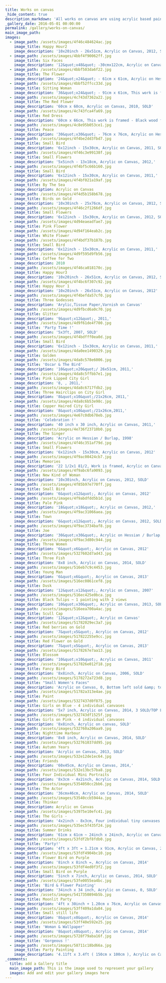 ```yaml
---
title: Works on canvas
_hide_content: true
description_markdown: 'All works on canvas are using acrylic based paint, at times incorporating pastels and mixed media such as beads, glitter, varnish ( shelack ) and tissue paper.'
_gallery_date: 2016-05-01 00:00:00
permalink: /gallery/works-on-canvas/
main_image_path:
images:
  - image_path: /assets/images/4f46c484624ac.jpg
    image_title: Happy Hour2
    image_description: '10x20inch - 26x51cm, Acrylic on Canvas, 2012, SOLD'
  - image_path: /assets/images/4bbf4f90062ff.jpg
    image_title: Six Faces
    image_description: '12&quot;x48&quot; -30cmx122cm, Acrylic on Canvas, 2010,'
  - image_path: /assets/images/4bbf503da6f22.jpg
    image_title: The Flower
    image_description: '24&quot;x24&quot; - 61cm x 61cm, Acrylic on Hessian/Burlap, 2010,'
  - image_path: /assets/images/4bbf52ffcc33d.jpg
    image_title: Sitting Woman
    image_description: '36&quot;x24&quot; - 91cm x 61cm, This work is framed with glass. White frame., Acrylic , glitter, beads &amp; fabric on Canvas, 2009'
  - image_path: /assets/images/4c743d7362a22.jpg
    image_title: The Red Flower
    image_description: '60cm x 60cm, Acrylic on Canvas, 2010, SOLD'
  - image_path: /assets/images/4c743fca4fa69.jpg
    image_title: Red Dress
    image_description: '60cm x 66cm, This work is framed - Black wood frame., Acrylic , Glitter on Canvas, 2010,'
  - image_path: /assets/images/4c8e95b053ce1.jpg
    image_title: Peace
    image_description: '30&quot;x30&quot; - 76cm x 76cm, Acrylic on Hessian/Burlap, 2010'
  - image_path: /assets/images/4f4be2dd3fbd7.jpg
    image_title: Small Bird
    image_description: '6x12inch - 15x30cm, Acrylic on Canvas, 2011, SOLD'
  - image_path: /assets/images/4f46c3e99138f.jpg
    image_title: Small Flowers
    image_description: '5x5inch - 13x18cm, Acrylic on Canvas, 2012,'
  - image_path: /assets/images/4f4bf5c66b160.jpg
    image_title: Small Bird
    image_description: '6x12inch - 15x30cm, Acrylic on Canvas, 2011,'
  - image_path: /assets/images/4f4bf021a19af.jpg
    image_title: By The Sea
    image_description: Acrylic on Canvas
  - image_path: /assets/images/4f4d5b158b678.jpg
    image_title: Birds on Gold
    image_description: '10x30inch - 25x76cm, Acrylic on Canvas, 2012, SOLD'
  - image_path: /assets/images/4f46c2f1266df.jpg
    image_title: Small Flowers
    image_description: '6x12inch - 15x30cm, Acrylic on Canvas, 2012, SOLD'
  - image_path: /assets/images/4d94eaeadfae7.jpg
    image_title: Pink Flower
  - image_path: /assets/images/4d94f164eab2c.jpg
    image_title: White Flower
  - image_path: /assets/images/4f4bdf37b187b.jpg
    image_title: Small Bird
    image_description: '6x12inch - 15x30cm, Acrylic on Canvas, 2011,'
  - image_path: /assets/images/4d9f595d9fb56.jpg
    image_title: Coffee for Two
    image_description: 2010
  - image_path: /assets/images/4f46ca018170c.jpg
    image_title: Happy Hour3
    image_description: '10x20inch - 26x51cm, Acrylic on Canvas, 2012, SOLD'
  - image_path: /assets/images/4f4bc6f307c92.jpg
    image_title: Happy Hour 1
    image_description: '10x20inch - 26x51cm, Acrylic on Canvas, 2012'
  - image_path: /assets/images/4f4befda57cf0.jpg
    image_title: Three Godesses
    image_description: 'Arylic,Tissue Paper,Varnish on Canvas'
  - image_path: /assets/images/4d9fbcd6a0c70.jpg
    image_title: Glitter
    image_description: '9&quot;x12&quot;, 2011,'
  - image_path: /assets/images/4d9f61de4f700.jpg
    image_title: 'Party Time !'
    image_description: '5x3ft, 2007, SOLD'
  - image_path: /assets/images/4f4bdfff0ea0d.jpg
    image_title: Small Bird
    image_description: '6x12inch - 15x30cm, Acrylic on Canvas, 2011,'
  - image_path: /assets/images/4da0ee1490329.jpg
    image_title: Golden
  - image_path: /assets/images/4da8c578e6006.jpg
    image_title: 'Oscar & The Bird'
    image_description: '10&quot;x20&quot;/ 26x51cm, 2011,'
  - image_path: /assets/images/4da8c5ffbb7e1.jpg
    image_title: Pink Lipped City Girl
    image_description: '8, , 2011,'
  - image_path: /assets/images/4da8c6717fdb2.jpg
    image_title: Three Hairclips on City Girl
    image_description: '8&quot;x10&quot;/21x26cm, 2011,'
  - image_path: /assets/images/4da8c6b53e98c.jpg
    image_title: Copper Haired City Girl
    image_description: '8&quot;x10&quot;/21x26cm,2011,'
  - image_path: /assets/images/4e67c0db678eb.jpg
    image_title: 'Celebration !'
    image_description: '40 inch x 30 inch, Acrylic on Canvas, 2011,'
  - image_path: /assets/images/4e736f23710b0.jpg
    image_title: The Singer
    image_description: 'Acrylic on Hessian / Burlap, 1998'
  - image_path: /assets/images/4f46c351af79d.jpg
    image_title: Small Flowers
    image_description: '6x12inch - 15x30cm, Acrylic on Canvas, 2012'
  - image_path: /assets/images/4f9ac00424cb7.jpg
    image_title: Memories
    image_description: '22 1/2x1 81/2, Work is framed, Acrylic on Canvas, 2005,'
  - image_path: /assets/images/4f9abc6fa9093.jpg
    image_title: New Kind of Woman
    image_description: '10x30inch, Acrylic on Canvas, 2012, SOLD'
  - image_path: /assets/images/4f85b97e770ff.jpg
    image_title: Small Bird
    image_description: '6&quot;x12&quot;, Acrylic on Canvas, 2012'
  - image_path: /assets/images/4f9abdfdd5b1d.jpg
    image_title: Pale Pink
    image_description: '18&quot;x18&quot;, Acrylic on Canvas, 2012,'
  - image_path: /assets/images/4f9ac31066aea.jpg
    image_title: Town
    image_description: '6&quot;x12&quot;, Acrylic on Canvas, 2012, SOLD'
  - image_path: /assets/images/4f9ac3734baf8.jpg
    image_title: Joe
    image_description: '30&quot;x30&quot;, Acrylic on Hessian / Burlap, 2001'
  - image_path: /assets/images/4f9ac3d80c944.jpg
    image_title: Three Women
    image_description: '6&quot;x6&quot;, Acrylic on Canvas, 2012'
  - image_path: /assets/images/5327602d7ad43.jpg
    image_title: Three Fish
    image_description: '8x8 inch, Acrylic on Canvas, 2014, SOLD'
  - image_path: /assets/images/516eb7c9c4453.jpg
    image_title: Young Man
    image_description: '6&quot;x6&quot;, Acrylic on Canvas, 2013'
  - image_path: /assets/images/516ec0861cef8.jpg
    image_title: Dusk
    image_description: '12&quot;x12&quot;, Acrylic on Canvas, 2007'
  - image_path: /assets/images/516ec425e0bca.jpg
    image_title: Black Tulips ~ 1 painting with 2 views
    image_description: '10&quot;x30&quot;, Acrylic on Canvas, 2013, SOLD'
  - image_path: /assets/images/516eea700a4ac.jpg
    image_title: Scull Cap
    image_description: '12&quot;x12&quot;, Acrylic on Canvas'
  - image_path: /assets/images/51782029ec3a7.jpg
    image_title: Red berries on Gold
    image_description: '7&quot;x5&quot;, Acrylic on Canvas, 2012'
  - image_path: /assets/images/517822255e9cc.jpg
    image_title: Red Flower on Gold
    image_description: '7&quot;x5&quot;, Acrylic on Canvas, 2013'
  - image_path: /assets/images/5178267e7aa13.jpg
    image_title: Blossom
    image_description: '10&quot;x10&quot;, Acrylic on Canvas, 2011'
  - image_path: /assets/images/517826e012f18.jpg
    image_title: Fancy Bird
    image_description: '8x8inch, Acrylic on Canvas, 2006, SOLD'
  - image_path: /assets/images/5178272a723d8.jpg
    image_title: "Small Women's Faces"
    image_description: 'Acrylic on Canvas, 0, Bottom left sold &amp; top right sold'
  - image_path: /assets/images/51782a313e4ae.jpg
    image_title: Paint
  - image_path: /assets/images/5327437d0f875.jpg
    image_title: Girls on Blue - 4 individual canvases
    image_description: '5x7 inch, Acrylic on Canvas, 2014, 3 SOLD/TOP LEFT AVAILABLE'
  - image_path: /assets/images/532743df1525f.jpg
    image_title: Girls on Pink - 4 individual canvases
    image_description: '8x8inch, Acrylic on canvas, SOLD'
  - image_path: /assets/images/532760a206aa9.jpg
    image_title: Nighttime Harbour
    image_description: '8x8 inch, Acrylic on Canvas, 2014, SOLD'
  - image_path: /assets/images/532761037dd95.jpg
    image_title: Autumn Years
    image_description: 'Acrylic on Canvas, 2013, SOLD'
  - image_path: /assets/images/532e12de1ec64.jpg
    image_title: Friends
    image_description: '60x45cm, Acrylic on Canvas, 2014,'
  - image_path: /assets/images/532e13bc57ba8.jpg
    image_title: Four Individual Mini Portraits
    image_description: '8x3cm - 4x2inch, Acrylic on Canvas, 2014, SOLD'
  - image_path: /assets/images/5354050cc2bb6.jpg
    image_title: The Actor
    image_description: '36cmx46cm, Acrylic on Canvas, 2014, SOLD'
  - image_path: /assets/images/53540ccb5944a.jpg
    image_title: Thinker
    image_description: Acrylic on Canvas
  - image_path: /assets/images/53975e10efc41.jpg
    image_title: The Girls -
    image_description: '4x2inch - 8x3cm, Four individual tiny canvases – SOLD, Acrylic on Canvas, 2014'
  - image_path: /assets/images/535ec5f435f24.jpg
    image_title: Summer Drinks
    image_description: '61cm x 61cm ~ 24inch x 24inch, Acrylic on Canvas, 2014, SOLD'
  - image_path: /assets/images/53fdf2bf8fdb0.jpg
    image_title: 'Party!'
    image_description: '4ft x 3ft = 1.21cm x 91cm, Acrylic on Canvas, 2014, SOLD'
  - image_path: /assets/images/53fdf4904bc10.jpg
    image_title: Flower Bird on Purple
    image_description: '8inch x 8inch =, Acrylic on Canvas, 2014'
  - image_path: /assets/images/53fdf4ed0f3f2.jpg
    image_title: Small Bird on Purple
    image_description: '5inch x 7inch, Acrylic on Canvas, 2014, SOLD'
  - image_path: /assets/images/53fe0055ea4bc.jpg
    image_title: 'Bird & Flower Painting'
    image_description: '34inch x 34 inch, Acrylic on Canvas, 0, SOLD'
  - image_path: /assets/images/5417350894b5b.jpg
    image_title: Moonlit Party
    image_description: '4ft x 30inch + 1.20cm x 76cm, Acrylic on Canvas, 2014'
  - image_path: /assets/images/53ff409a1da84.jpg
    image_title: Small still life
    image_description: '8&quot;x8&quot;, Acrylic on Canvas, 2014'
  - image_path: /assets/images/53ff40e592e25.jpg
    image_title: 'Woman & Wallpaper'
    image_description: '8&quot;x8&quot;, Acrylic on Canvas, 2014'
  - image_path: /assets/images/5728f79aba16f.jpg
    image_title: 'Gorgeous !'
  - image_path: /assets/images/58711c18bd66a.jpg
    image_title: Party Painting
    image_description: '4.11ft x 3.4ft ( 150cm x 100cm ), Acrylic on Canvas, 2016,'
_comments:
  title: add a Gallery title
  main_image_path: This is the image used to represent your gallery
  images: Add and edit your gallery images here
---
```


